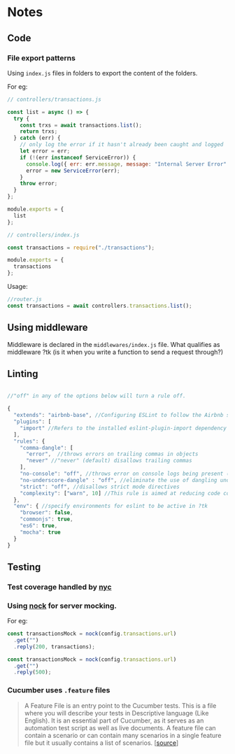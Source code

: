 # Notes

## Code

### File export patterns

Using `index.js` files in folders to export the content of the folders.

For eg:

```javascript
// controllers/transactions.js

const list = async () => {
  try {
    const trxs = await transactions.list();
    return trxs;
  } catch (err) {
    // only log the error if it hasn't already been caught and logged
    let error = err;
    if (!(err instanceof ServiceError)) {
      console.log({ err: err.message, message: "Internal Server Error" });
      error = new ServiceError(err);
    }
    throw error;
  }
};

module.exports = {
  list
};
```

```javascript
// controllers/index.js

const transactions = require("./transactions");

module.exports = {
  transactions
};
```

Usage:

```javascript
//router.js
const transactions = await controllers.transactions.list();
```

## Using middleware

Middleware is declared in the `middlewares/index.js` file. What qualifies as middleware ?tk (is it when you write a function to send a request through?)

## Linting

```javascript

//"off" in any of the options below will turn a rule off.

{
  "extends": "airbnb-base", //Configuring ESLint to follow the Airbnb style guide (as per the installed `eslint-config-airbnb-base` dependency)
  "plugins": [
    "import" //Refers to the installed eslint-plugin-import dependency
  ],
  "rules": {
    "comma-dangle": [
      "error",  //throws errors on trailing commas in objects
      "never" //"never" (default) disallows trailing commas
    ],
    "no-console": "off", //throws error on console logs being present (when turned on) ?tk
    "no-underscore-dangle" : "off", //eliminate the use of dangling underscores in identifiers (variables, functions)
    "strict": "off", //disallows strict mode directives
    "complexity": ["warn", 10] //This rule is aimed at reducing code complexity by capping the amount of cyclomatic complexity allowed in a program. As such, it will warn when the cyclomatic complexity crosses the configured threshold (default is 20).
  },
  "env": { //specify environments for eslint to be active in ?tk
    "browser": false,
    "commonjs": true,
    "es6": true,
    "mocha": true
  }
}
```

## Testing

### Test coverage handled by [nyc](https://www.npmjs.com/package/nyc)

### Using [nock](https://github.com/nock/nock) for server mocking.

For eg:

```javascript
const transactionsMock = nock(config.transactions.url)
  .get("")
  .reply(200, transactions);
```

```javascript
const transactionsMock = nock(config.transactions.url)
  .get("")
  .reply(500);
```

### Cucumber uses `.feature` files

> A Feature File is an entry point to the Cucumber tests. This is a file where you will describe your tests in Descriptive language (Like English). It is an essential part of Cucumber, as it serves as an automation test script as well as live documents. A feature file can contain a scenario or can contain many scenarios in a single feature file but it usually contains a list of scenarios.
> [[source](https://www.toolsqa.com/cucumber/cucumber-jvm-feature-file/)]
